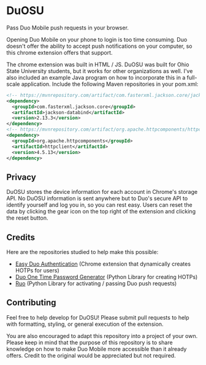 # DuOSU
Pass Duo Mobile push requests in your browser.

Opening Duo Mobile on your phone to login is too time consuming. Duo doesn't offer the ability to accept push notifications on your computer, so this chrome extension offers that support.

The chrome extension was built in HTML / JS. DuOSU was built for Ohio State University students, but it works for other organizations as well. I've also included an example Java program on how to incorporate this in a full-scale application. Include the following Maven repositories in your pom.xml:

```xml
<!-- https://mvnrepository.com/artifact/com.fasterxml.jackson.core/jackson-core -->
<dependency>
  <groupId>com.fasterxml.jackson.core</groupId>
  <artifactId>jackson-databind</artifactId>
  <version>2.13.3</version>
</dependency>
<!-- https://mvnrepository.com/artifact/org.apache.httpcomponents/httpclient -->
<dependency>
  <groupId>org.apache.httpcomponents</groupId>
  <artifactId>httpclient</artifactId>
  <version>4.5.13</version>
</dependency>
```

Privacy
-------
DuOSU stores the device information for each account in Chrome's storage API. No DuOSU information is sent anywhere but to Duo's secure API to identify yourself and log you in, so you can rest easy. Users can reset the data by clicking the gear icon on the top right of the extension and clicking the reset button.

Credits
-------
Here are the repositories studied to help make this possible:

- [Easy Duo Authentication](https://github.com/SparkShen02/Easy-Duo-Authentication) (Chrome extension that dynamically creates HOTPs for users)
- [Duo One Time Password Generator](https://github.com/revalo/duo-bypass) (Python Library for creating HOTPs)
- [Ruo](https://github.com/falsidge/ruo) (Python Library for activating / passing Duo push requests)

Contributing
------------

Feel free to help develop for DuOSU! Please submit pull requests to help with formatting, styling, or general execution of the extension.

You are also encouraged to adapt this repository into a project of your own. Please keep in mind that the purpose of this repository is to share knowledge on how to make Duo Mobile more accessible than it already offers. Credit to the original would be appreciated but not required.
